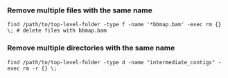 ### Remove multiple files with the same name
```
find /path/to/top-level-folder -type f -name '*bbmap.bam' -exec rm {} \; # delete files with bbmap.bam
```
### Remove multiple directories with the same name 
```
find /path/to/top-level-folder -type d -name "intermediate_contigs" -exec rm -r {} \;
```

